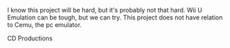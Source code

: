 I know this project will be hard, but it's probably not that hard. Wii U Emulation can be tough, but we can try.
This project does not have relation to Cemu, the pc emulator.




CD Productions
